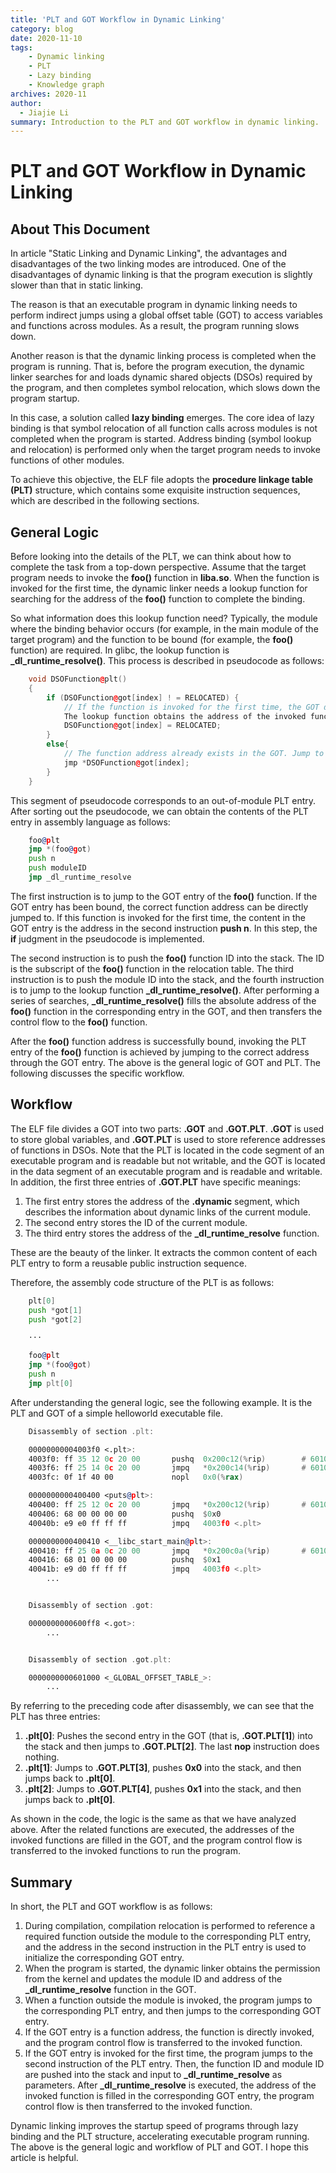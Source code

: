 ```yaml
---
title: 'PLT and GOT Workflow in Dynamic Linking'
category: blog
date: 2020-11-10
tags:
    - Dynamic linking
    - PLT
    - Lazy binding
    - Knowledge graph
archives: 2020-11
author:
  - Jiajie Li
summary: Introduction to the PLT and GOT workflow in dynamic linking.
---
```


# PLT and GOT Workflow in Dynamic Linking
About This Document
----
In article "Static Linking and Dynamic Linking", the advantages and disadvantages of the two linking modes are introduced. One of the disadvantages of dynamic linking is that the program execution is slightly slower than that in static linking.  

The reason is that an executable program in dynamic linking needs to perform indirect jumps using a global offset table (GOT) to access variables and functions across modules. As a result, the program running slows down.  

Another reason is that the dynamic linking process is completed when the program is running. That is, before the program execution, the dynamic linker searches for and loads dynamic shared objects (DSOs) required by the program, and then completes symbol relocation, which slows down the program startup.  

In this case, a solution called **lazy binding** emerges. The core idea of lazy binding is that symbol relocation of all function calls across modules is not completed when the program is started. Address binding (symbol lookup and relocation) is performed only when the target program needs to invoke functions of other modules.  

To achieve this objective, the ELF file adopts the **procedure linkage table (PLT)** structure, which contains some exquisite instruction sequences, which are described in the following sections.  

General Logic
----
Before looking into the details of the PLT, we can think about how to complete the task from a top-down perspective. Assume that the target program needs to invoke the **foo()** function in **liba.so**. When the function is invoked for the first time, the dynamic linker needs a lookup function for searching for the address of the **foo()** function to complete the binding.  

So what information does this lookup function need? Typically, the module where the binding behavior occurs (for example, in the main module of the target program) and the function to be bound (for example, the **foo()** function) are required. In glibc, the lookup function is **_dl_runtime_resolve()**. This process is described in pseudocode as follows:  

```c++
    void DSOFunction@plt()
    {
        if (DSOFunction@got[index] ! = RELOCATED) {
            // If the function is invoked for the first time, the GOT does not contain the address of the function.
            The lookup function obtains the address of the invoked function based on the module ID and the ID of the invoked function, and fill it in the corresponding entry in the GOT.
            DSOFunction@got[index] = RELOCATED;
        }
        else{
            // The function address already exists in the GOT. Jump to the function address directly.
            jmp *DSOFunction@got[index];
        }
    }
```

This segment of pseudocode corresponds to an out-of-module PLT entry. After sorting out the pseudocode, we can obtain the contents of the PLT entry in assembly language as follows:  

```asm
    foo@plt
    jmp *(foo@got)
    push n
    push moduleID
    jmp _dl_runtime_resolve
```

The first instruction is to jump to the GOT entry of the **foo()** function. If the GOT entry has been bound, the correct function address can be directly jumped to. If this function is invoked for the first time, the content in the GOT entry is the address in the second instruction **push n**. In this step, the **if** judgment in the pseudocode is implemented.  

The second instruction is to push the **foo()** function ID into the stack. The ID is the subscript of the **foo()** function in the relocation table. The third instruction is to push the module ID into the stack, and the fourth instruction is to jump to the lookup function **_dl_runtime_resolve()**. After performing a series of searches, **_dl_runtime_resolve()** fills the absolute address of the **foo()** function in the corresponding entry in the GOT, and then transfers the control flow to the **foo()** function.  

After the **foo()** function address is successfully bound, invoking the PLT entry of the **foo()** function is achieved by jumping to the correct address through the GOT entry. The above is the general logic of GOT and PLT. The following discusses the specific workflow.  


Workflow
----
The ELF file divides a GOT into two parts: **.GOT** and **.GOT.PLT**. **.GOT** is used to store global variables, and **.GOT.PLT** is used to store reference addresses of functions in DSOs. Note that the PLT is located in the code segment of an executable program and is readable but not writable, and the GOT is located in the data segment of an executable program and is readable and writable. In addition, the first three entries of **.GOT.PLT** have specific meanings:  

1. The first entry stores the address of the **.dynamic** segment, which describes the information about dynamic links of the current module.  
2. The second entry stores the ID of the current module.  
3. The third entry stores the address of the **_dl_runtime_resolve** function.  

These are the beauty of the linker. It extracts the common content of each PLT entry to form a reusable public instruction sequence.  

Therefore, the assembly code structure of the PLT is as follows:  
```asm
    plt[0]
    push *got[1]
    push *got[2]

    ···

    foo@plt
    jmp *(foo@got)
    push n
    jmp plt[0]
```

After understanding the general logic, see the following example. It is the PLT and GOT of a simple helloworld executable file.  

```asm
    Disassembly of section .plt:

    00000000004003f0 <.plt>:
    4003f0:	ff 35 12 0c 20 00    	pushq  0x200c12(%rip)        # 601008 <_GLOBAL_OFFSET_TABLE_+0x8>
    4003f6:	ff 25 14 0c 20 00    	jmpq   *0x200c14(%rip)       # 601010 <_GLOBAL_OFFSET_TABLE_+0x10>
    4003fc:	0f 1f 40 00          	nopl   0x0(%rax)

    0000000000400400 <puts@plt>:
    400400:	ff 25 12 0c 20 00    	jmpq   *0x200c12(%rip)       # 601018 <puts@GLIBC_2.2.5>
    400406:	68 00 00 00 00       	pushq  $0x0
    40040b:	e9 e0 ff ff ff       	jmpq   4003f0 <.plt>

    0000000000400410 <__libc_start_main@plt>:
    400410:	ff 25 0a 0c 20 00    	jmpq   *0x200c0a(%rip)       # 601020 <__libc_start_main@GLIBC_2.2.5>
    400416:	68 01 00 00 00       	pushq  $0x1
    40041b:	e9 d0 ff ff ff       	jmpq   4003f0 <.plt>
	    ...


    Disassembly of section .got:

    0000000000600ff8 <.got>:
	    ...


    Disassembly of section .got.plt:

    0000000000601000 <_GLOBAL_OFFSET_TABLE_>:
        ...
```

By referring to the preceding code after disassembly, we can see that the PLT has three entries:  

1. **.plt[0]**: Pushes the second entry in the GOT (that is, **.GOT.PLT[1]**) into the stack and then jumps to **.GOT.PLT[2]**. The last **nop** instruction does nothing.  
2. **.plt[1]**: Jumps to **.GOT.PLT[3]**, pushes **0x0** into the stack, and then jumps back to **.plt[0]**.  
3. **.plt[2]**: Jumps to **.GOT.PLT[4]**, pushes **0x1** into the stack, and then jumps back to **.plt[0]**.  

As shown in the code, the logic is the same as that we have analyzed above. After the related functions are executed, the addresses of the invoked functions are filled in the GOT, and the program control flow is transferred to the invoked functions to run the program.  

Summary
----
In short, the PLT and GOT workflow is as follows:  

1. During compilation, compilation relocation is performed to reference a required function outside the module to the corresponding PLT entry, and the address in the second instruction in the PLT entry is used to initialize the corresponding GOT entry.  
2. When the program is started, the dynamic linker obtains the permission from the kernel and updates the module ID and address of the **_dl_runtime_resolve** function in the GOT.  
3. When a function outside the module is invoked, the program jumps to the corresponding PLT entry, and then jumps to the corresponding GOT entry.  
4. If the GOT entry is a function address, the function is directly invoked, and the program control flow is transferred to the invoked function.  
5. If the GOT entry is invoked for the first time, the program jumps to the second instruction of the PLT entry. Then, the function ID and module ID are pushed into the stack and input to **_dl_runtime_resolve** as parameters. After **_dl_runtime_resolve** is executed, the address of the invoked function is filled in the corresponding GOT entry, the program control flow is then transferred to the invoked function.  

Dynamic linking improves the startup speed of programs through lazy binding and the PLT structure, accelerating executable program running. The above is the general logic and workflow of PLT and GOT. I hope this article is helpful.  
